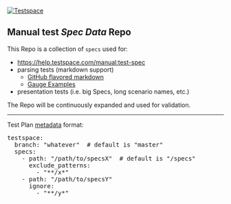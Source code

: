 [![Testspace](https://www.testspace.com/img/Testspace.png)](https://www.testspace.com)


## Manual test *Spec Data* Repo 

This Repo is a collection of `specs` used for:
  * https://help.testspace.com/manual:test-spec
  * parsing tests (markdown support)
    * [GitHub flavored markdown](https://help.github.com/en/articles/basic-writing-and-formatting-syntax)
    * [Gauge Examples](https://github.com/getgauge-examples)
  * presentation tests (i.e. big Specs, long scenario names, etc.) 

The Repo will be continuously expanded and used for validation.

---

Test Plan [metadata](https://help.testspace.com/manual:test-plan#test-plan-configuration) format:

<pre>
testspace:
  branch: "whatever"  # default is "master"
  specs:
    - path: "/path/to/specsX"  # default is "/specs"
      exclude_patterns: 
        - "**/x*"
    - path: "/path/to/specsY"
      ignore: 
        - "**/y*"
</pre>
 

